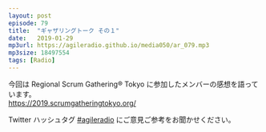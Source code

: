 ```yaml
---
layout: post
episode: 79
title:  "ギャザリングトーク その１"
date:   2019-01-29
mp3url: https://agileradio.github.io/media050/ar_079.mp3
mp3size: 18497554
tags: [Radio]
---
```


今回は Regional Scrum Gathering® Tokyo に参加したメンバーの感想を語っています。  
https://2019.scrumgatheringtokyo.org/  

Twitter ハッシュタグ [#agileradio](https://twitter.com/intent/tweet?hashtags=agileradio) にご意見ご参考をお聞かせください。

